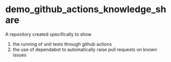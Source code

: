 # demo_github_actions_knowledge_share

A repository created specifically to show

1. the running of unit tests through github actions
2. the use of dependabot to automatically raise pull requests on known issues
